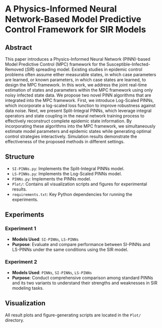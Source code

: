 # A Physics-Informed Neural Network-Based Model Predictive Control Framework for SIR Models
## Abstract
This paper introduces a Physics-Informed Neural Network (PINN)-based Model Predictive Control (MPC) framework for the Susceptible-Infected-Removed ($SIR$) spreading model. Existing studies in epidemic control problems often assume either measurable states, in which case parameters are learned, or known parameters, in which case states are learned, to design the MPC framework. In this work, we address the joint real-time estimation of states and parameters within the MPC framework using only noisy infected state data. We propose two novel PINN algorithms that are integrated into the MPC framework. First, we introduce Log-Scaled PINNs, which incorporate a log-scaled loss function to improve robustness against data noise. Next, we present Split-Integral PINNs, which leverage integral operators and state coupling in the neural network training process to effectively reconstruct complete epidemic state information. By incorporating these algorithms into the MPC framework, we simultaneously estimate model parameters and epidemic states while generating optimal control strategies interactively. Simulation results  demonstrate the effectiveness of the proposed methods in different settings.

## Structure
- `SI-PINNs.py`: Implements the Split-Integral PINNs model.
- `LS-PINNs.py`: Implements the Log-Scaled PINNs model.
- `PINNs.py`: Implements the PINNs model.
- `Plot/`: Contains all visualization scripts and figures for experimental results.
- `requirements.txt`: Key Python dependencies for running the experiments.

## Experiments

### Experiment 1
- **Models Used**: `SI-PINNs`, `LS-PINNs`
- **Purpose**: Evaluate and compare performance between SI-PINNs and LS-PINNs under the same conditions using the SIR model.

### Experiment 2
- **Models Used**: `PINNs`, `SI-PINNs`, `LS-PINNs`
- **Purpose**: Conduct comprehensive comparison among standard PINNs and its two variants to understand their strengths and weaknesses in SIR modeling tasks.

## Visualization
All result plots and figure-generating scripts are located in the `Plot/` directory.
